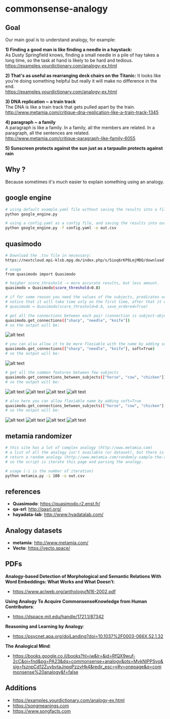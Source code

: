 # commonsense-analogy

## Goal
Our main goal is to understand analogy, for example:  

**1) Finding a good man is like finding a needle in a haystack:**  
As Dusty Springfield knows, finding a small needle in a pile of hay takes a long time, so the task at hand is likely to be hard and tedious.  
https://examples.yourdictionary.com/analogy-ex.html  
  
**2) That's as useful as rearranging deck chairs on the Titanic:**
 It looks like you're doing something helpful but really it will make no difference in the end.  
 https://examples.yourdictionary.com/analogy-ex.html  
  
**3) DNA replication ~ a train track**  
The DNA is like a train track that gets pulled apart by the train.  
http://www.metamia.com/critique-dna-replication-like-a-train-track-1345  
  
**4) paragraph ~ a family**  
A paragraph is like a family. In a family, all the members are related. In a paragraph, all the sentences are related.  
http://www.metamia.com/critique-paragraph-like-family-6055  

**5) Sunscreen protects against the sun just as a tarpaulin protects against rain**
  
## Why ?
Because sometimes it's much easier to explain something using an analogy.  

## google engine
```bash
# using default example.yaml file without saving the results into a file
python google_engine.py

# using a config.yaml as a config file, and saving the results into out.csv
python google_engine.py -f config.yaml -o out.csv
```

## quasimodo
```bash
# Download the .tsv file in necessary: 
https://nextcloud.mpi-klsb.mpg.de/index.php/s/Sioq6rKP8LmjMDQ/download?path=%2FLatest&files=quasimodo43.tsv

# usage
from quasimodo import Quasimodo

# heigher score_threshold -> more accurate results, but less amount.
quasimodo = Quasimodo(score_threshold=0.8)

# if for some reason you need the values of the subjects, predicates or objects, as an ordered list
# notice that it will take time only on the first time, after that it will use the saved files
# quasimodo = Quasimodo(score_threshold=0.8, save_ordered=True)
```

```bash
# get all the connections between each pair (connection is subject-object relationship)
quasimodo.get_connections(["sharp", "needle", "knife"])
# so the output will be:  
```
![alt text](https://github.com/shaharjacob/commonsense-analogy/blob/main/images/get_connections.png?raw=true)  

```bash
# you can also allow it to be more flexiable with the name by adding soft=True
quasimodo.get_connections(["sharp", "needle", "knife"], soft=True)
# so the output will be:  
```
![alt text](https://github.com/shaharjacob/commonsense-analogy/blob/main/images/get_connections_soft.png?raw=true)  

```bash
# get all the common features between few subjects
quasimodo.get_connections_between_subjects(["horse", "cow", "chicken"])
# so the output will be:  
```
![alt text](https://github.com/shaharjacob/commonsense-analogy/blob/main/images/get_connections_between_subjects_1.png?raw=true)
![alt text](https://github.com/shaharjacob/commonsense-analogy/blob/main/images/get_connections_between_subjects_2.png?raw=true)
![alt text](https://github.com/shaharjacob/commonsense-analogy/blob/main/images/get_connections_between_subjects_3.png?raw=true)
![alt text](https://github.com/shaharjacob/commonsense-analogy/blob/main/images/get_connections_between_subjects_4_.png?raw=true)  

```bash
# also here you can allow flexiable name by adding soft=True
quasimodo.get_connections_between_subjects(["horse", "cow", "chicken"], soft=True)
# so the output will be:  
```
![alt text](https://github.com/shaharjacob/commonsense-analogy/blob/main/images/get_connections_between_subjects_soft_1.png?raw=true)
![alt text](https://github.com/shaharjacob/commonsense-analogy/blob/main/images/get_connections_between_subjects_soft_2.png?raw=true)
![alt text](https://github.com/shaharjacob/commonsense-analogy/blob/main/images/get_connections_between_subjects_soft_3.png?raw=true)
![alt text](https://github.com/shaharjacob/commonsense-analogy/blob/main/images/get_connections_between_subjects_soft_4.png?raw=true)  

## metamia randomizer
```bash
# this site has a lot of complex analogy (http://www.metamia.com)
# a list of all the analogy isn't available (or dataset), but there is a page which
# return a random analogy (http://www.metamia.com/randomly-sample-the-analogy-database).
# so the script is iterate this page and parsing the analogy.

# usage (-i is the number of iteration)
python metamia.py -i 100 -o out.csv
```


## references
- **Quasimodo**: https://quasimodo.r2.enst.fr/  
- **qa-srl**: http://qasrl.org/  
- **hayadata-lab**: http://www.hyadatalab.com/  

## Analogy datasets
- **metamia**: http://www.metamia.com/
- **Vecto**: https://vecto.space/
  
## PDFs
**Analogy-based Detection of Morphological and Semantic Relations With Word Embeddings: What Works and What Doesn’t**:  
- https://www.aclweb.org/anthology/N16-2002.pdf

**Using Analogy To Acquire CommonsenseKnowledge from Human Contributors**:  
- https://dspace.mit.edu/handle/1721.1/87342  
  
**Reasoning and Learning by Analogy**:  
- https://psycnet.apa.org/doiLanding?doi=10.1037%2F0003-066X.52.1.32  
  
**The Analogical Mind**:  
- https://books.google.co.il/books?hl=iw&lr=&id=RfQX9wuf-2cC&oi=fnd&pg=PA23&dq=commonsense+analogy&ots=MvkNlPPSyo&sig=fsznpCd12ZuybvtaJnpqPzzvHk4&redir_esc=y#v=onepage&q=commonsense%20analogy&f=false   


## Additions
- https://examples.yourdictionary.com/analogy-ex.html  
- https://songmeanings.com
- https://www.songfacts.com

